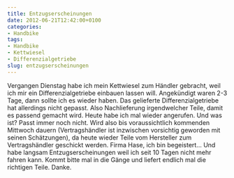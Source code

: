 ```yaml
---
title: Entzugserscheinungen
date: 2012-06-21T12:42:00+0100
categories:
- Handbike
tags:
- Handbike
- Kettwiesel
- Differenzialgetriebe
slug: entzugserscheinungen
---
```

Vergangen Dienstag habe ich mein Kettwiesel zum Händler gebracht, weil ich mir ein Differenzialgetriebe einbauen lassen will. Angekündigt waren 2-3 Tage, dann sollte ich es wieder haben. Das gelieferte Differenzialgetriebe hat allerdings nicht gepasst. Also Nachlieferung irgendwelcher Teile, damit es passend gemacht wird. Heute habe ich mal wieder angerufen. Und was ist? Passt immer noch nicht. Wird also bis voraussichtlich kommenden Mittwoch dauern (Vertragshändler ist inzwischen vorsichtig geworden mit seinen Schätzungen), da heute wieder Teile vom Hersteller zum Vertragshändler geschickt werden. Firma Hase, ich bin begeistert... Und habe langsam Entzugserscheinungen weil ich seit 10 Tagen nicht mehr fahren kann. Kommt bitte mal in die Gänge und liefert endlich mal die richtigen Teile. Danke.